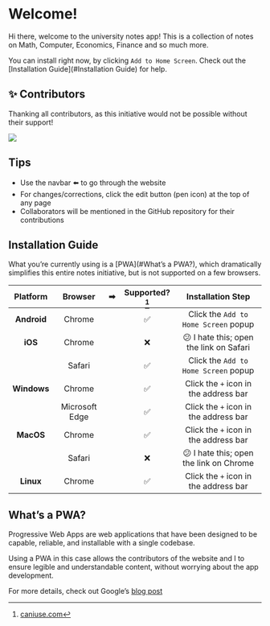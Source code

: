 # Welcome!

Hi there, welcome to the university notes app! This is a collection of notes on Math, Computer, Economics, Finance and so much more.

You can install right now, by clicking `Add to Home Screen`. Check out the [Installation Guide](#Installation Guide) for help.

## ✨ Contributors

Thanking all contributors, as this initiative would not be possible without their support!

<a href="https://github.com/AhmedThahir/Uni_Notes/graphs/contributors">
  <img src="https://contrib.rocks/image?repo=AhmedThahir/Uni_Notes" loading="lazy" />
</a>

## Tips

- Use the navbar ⬅️ to go through the website
- For changes/corrections, click the edit button (pen icon) at the top of any page
- Collaborators will be mentioned in the GitHub repository for their contributions

## Installation Guide

What you’re currently using is a [PWA](#What’s a PWA?), which dramatically simplifies this entire notes initiative, but is not supported on a few browsers.

|  Platform   |    Browser     |  ➡   | Supported?[^caniuse] |           Installation Step            |
| :---------: | :------------: | :--: | :------------------: | :------------------------------------: |
| **Android** |     Chrome     |      |          ✅           |  Click the `Add to Home Screen` popup  |
|   **iOS**   |     Chrome     |      |          ❌           | 😕 I hate this; open the link on Safari |
|             |     Safari     |      |          ✅           |  Click the `Add to Home Screen` popup  |
| **Windows** |     Chrome     |      |          ✅           | Click the `+` icon in the address bar  |
|             | Microsoft Edge |      |          ✅           | Click the `+` icon in the address bar  |
|  **MacOS**  |     Chrome     |      |          ✅           | Click the `+` icon in the address bar  |
|             |     Safari     |      |          ❌           | 😕 I hate this; open the link on Chrome |
|  **Linux**  |     Chrome     |      |          ✅           | Click the `+` icon in the address bar  |

[^caniuse]: [caniuse.com](https://caniuse.com/web-app-manifest)

## What’s a PWA?

Progressive Web Apps are web applications that have been designed to be capable, reliable, and installable with a single codebase.

Using a PWA in this case allows the contributors of the website and I to ensure legible and understandable content, without worrying about the app development.

For more details, check out Google’s [blog post](https://web.dev/what-are-pwas/)

